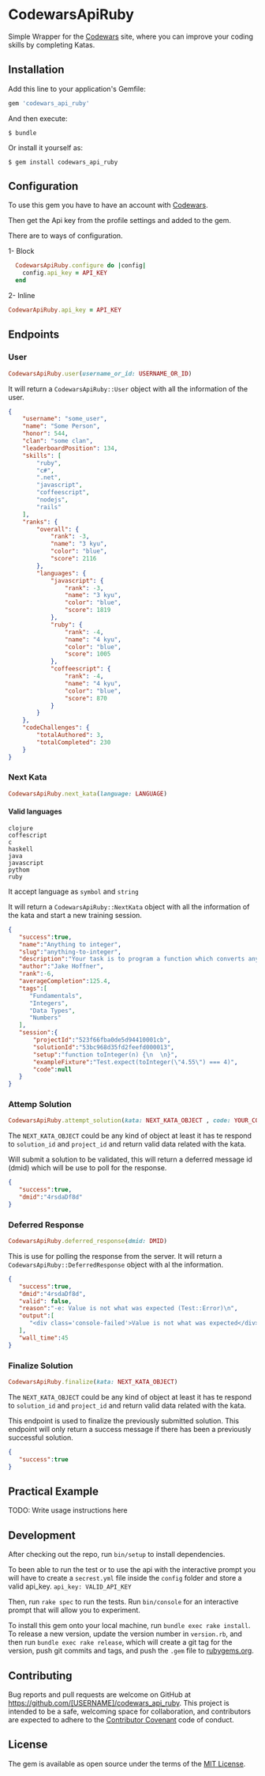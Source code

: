 # CodewarsApiRuby

Simple Wrapper for the [Codewars](http://www.codewars.com/) site, where you can improve your coding skills by completing Katas.
## Installation

Add this line to your application's Gemfile:

```ruby
gem 'codewars_api_ruby'
```

And then execute:

    $ bundle

Or install it yourself as:

    $ gem install codewars_api_ruby
    
## Configuration
To use this gem you have to have an account with [Codewars](http://www.codewars.com/).

Then get the Api key from the profile settings and added to the gem.

There are to ways of configuration.

1- Block

```ruby
  CodewarsApiRuby.configure do |config|
	config.api_key = API_KEY
  end
```

2- Inline

```ruby
CodewarApiRuby.api_key = API_KEY
```

## Endpoints

### User

```ruby
CodewarsApiRuby.user(username_or_id: USERNAME_OR_ID)
```

It will return a `CodewarsApiRuby::User` object with all the information of the user.

```json
{
    "username": "some_user",
    "name": "Some Person",
    "honor": 544,
    "clan": "some clan",
    "leaderboardPosition": 134,
    "skills": [
        "ruby",
        "c#",
        ".net",
        "javascript",
        "coffeescript",
        "nodejs",
        "rails"
    ],
    "ranks": {
        "overall": {
            "rank": -3,
            "name": "3 kyu",
            "color": "blue",
            "score": 2116
        },
        "languages": {
            "javascript": {
                "rank": -3,
                "name": "3 kyu",
                "color": "blue",
                "score": 1819
            },
            "ruby": {
                "rank": -4,
                "name": "4 kyu",
                "color": "blue",
                "score": 1005
            },
            "coffeescript": {
                "rank": -4,
                "name": "4 kyu",
                "color": "blue",
                "score": 870
            }
        }
    },
    "codeChallenges": {
        "totalAuthored": 3,
        "totalCompleted": 230
    }
}

```

### Next Kata

```ruby
CodewarsApiRuby.next_kata(language: LANGUAGE)
```

#### Valid languages

```
clojure
coffescript
c
haskell
java
javascript
pythom
ruby
```

It accept language as `symbol` and `string`

It will return a `CodewarsApiRuby::NextKata` object with all the information of the kata and start a new training session.

```json
{
   "success":true,
   "name":"Anything to integer",
   "slug":"anything-to-integer",
   "description":"Your task is to program a function which converts any input to an integer.\n\nDo not perform rounding, the fractional part should simply be discarded.\n\nIf converting the input to an integer does not make sense (with an object, for instance), the function should return 0 (zero).\n\nAlso, Math.floor(), parseInt() and parseFloat() are disabled for your unconvenience.\n\nOnegaishimasu!",
   "author":"Jake Hoffner",
   "rank":-6,
   "averageCompletion":125.4,
   "tags":[
      "Fundamentals",
      "Integers",
      "Data Types",
      "Numbers"
   ],
   "session":{
       "projectId":"523f66fba0de5d94410001cb",
       "solutionId":"53bc968d35fd2feefd000013",
       "setup":"function toInteger(n) {\n  \n}",
       "exampleFixture":"Test.expect(toInteger(\"4.55\") === 4)",
       "code":null
   }
}
```

### Attemp Solution

```ruby
CodewarsApiRuby.attempt_solution(kata: NEXT_KATA_OBJECT , code: YOUR_CODE)
```

The `NEXT_KATA_OBJECT` could be any kind of object at least it has te respond to `solution_id` and `project_id` and return valid data related with the kata.

Will submit a solution to be validated, this will return a deferred message id (dmid) which will be use to poll for the response.

```json
{
   "success":true,
   "dmid":"4rsdaDf8d"
}
```  

### Deferred Response

```ruby
CodewarsApiRuby.deferred_response(dmid: DMID)
```

This is use for polling the response from the server. It will return a `CodewarsApiRuby::DeferredResponse` object with al the information.

```json
{
   "success":true,
   "dmid":"4rsdaDf8d",
   "valid": false,
   "reason":"-e: Value is not what was expected (Test::Error)\n",
   "output":[
      "<div class='console-failed'>Value is not what was expected</div>"
   ],
   "wall_time":45
}
```

### Finalize Solution

```ruby
CodewarsApiRuby.finalize(kata: NEXT_KATA_OBJECT)
```

The `NEXT_KATA_OBJECT` could be any kind of object at least it has te respond to `solution_id` and `project_id` and return valid data related with the kata.

This endpoint is used to finalize the previously submitted solution. This endpoint will only return a success message if there has been a previously successful solution.

```json
{
   "success":true
}
```

## Practical Example

TODO: Write usage instructions here

## Development

After checking out the repo, run `bin/setup` to install dependencies. 

To been able to run the test or to use the api with the interactive prompt you will have to create a `secrest.yml` file inside the `config` folder and store a valid api_key. `api_key: VALID_API_KEY`

Then, run `rake spec` to run the tests. Run `bin/console` for an interactive prompt that will allow you to experiment.

To install this gem onto your local machine, run `bundle exec rake install`. To release a new version, update the version number in `version.rb`, and then run `bundle exec rake release`, which will create a git tag for the version, push git commits and tags, and push the `.gem` file to [rubygems.org](https://rubygems.org).

## Contributing

Bug reports and pull requests are welcome on GitHub at https://github.com/[USERNAME]/codewars_api_ruby. This project is intended to be a safe, welcoming space for collaboration, and contributors are expected to adhere to the [Contributor Covenant](contributor-covenant.org) code of conduct.


## License

The gem is available as open source under the terms of the [MIT License](http://opensource.org/licenses/MIT).

